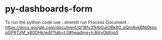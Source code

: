 # py-dashboards-form
To run the python code use : stremlit run
Process Document : https://docs.google.com/document/d/18fv31HbGulOBk80_gQmAvkBNi0kpxpGPRTzM_x80DHk/edit?tab=t.0#heading=h.6ijty0bltxp5
